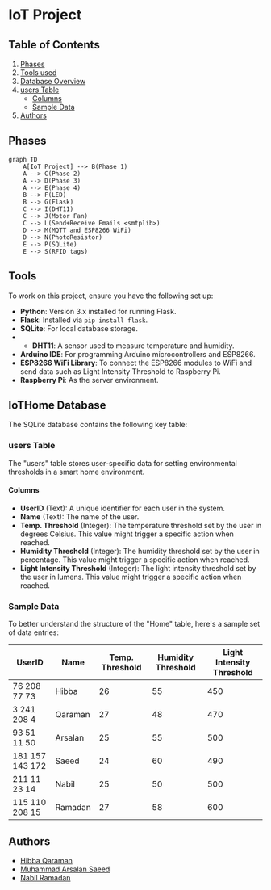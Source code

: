 # IoT Project

## Table of Contents
1. [Phases](#phases)
2. [Tools used](#tools)
3. [Database Overview](#iothome-database)
4. [users Table](#users-table)
   - [Columns](#columns)
   - [Sample Data](#sample-data)
5. [Authors](#authors)


## Phases

```mermaid
graph TD
    A[IoT Project] --> B(Phase 1)
    A --> C(Phase 2)
    A --> D(Phase 3)
    A --> E(Phase 4)
    B --> F(LED)
    B --> G(Flask)
    C --> I(DHT11)
    C --> J(Motor Fan)
    C --> L(Send+Receive Emails <smtplib>)
    D --> M(MQTT and ESP8266 WiFi)
    D --> N(PhotoResistor)
    E --> P(SQLite)
    E --> S(RFID tags)
```

## Tools
To work on this project, ensure you have the following set up:

- **Python**: Version 3.x installed for running Flask.
- **Flask**: Installed via `pip install flask`.
- **SQLite**: For local database storage.
- - **DHT11**: A sensor used to measure temperature and humidity.
- **Arduino IDE**: For programming Arduino microcontrollers and ESP8266.
- **ESP8266 WiFi Library**: To connect the ESP8266 modules to WiFi and send data such as Light Intensity Threshold to Raspberry Pi.
- **Raspberry Pi**: As the server environment.

## IoTHome Database
The SQLite database contains the following key table:

### users Table
The "users" table stores user-specific data for setting environmental thresholds in a smart home environment.

#### Columns
- **UserID** (Text): A unique identifier for each user in the system.
- **Name** (Text): The name of the user.
- **Temp. Threshold** (Integer): The temperature threshold set by the user in degrees Celsius. This value might trigger a specific action when reached.
- **Humidity Threshold** (Integer): The humidity threshold set by the user in percentage. This value might trigger a specific action when reached.
- **Light Intensity Threshold** (Integer): The light intensity threshold set by the user in lumens. This value might trigger a specific action when reached.

### Sample Data
To better understand the structure of the "Home" table, here's a sample set of data entries:


| UserID             | Name    | Temp. Threshold | Humidity Threshold | Light Intensity Threshold |
|--------------------|---------|-----------------|--------------------|---------------------------|
| 76 208 77 73       | Hibba   | 26              | 55                 | 450                       |
| 3 241 208 4        | Qaraman | 27              | 48                 | 470                       |
| 93 51 11 50        | Arsalan | 25              | 55                 | 500                       |
| 181 157 143 172    | Saeed   | 24              | 60                 | 490                       |
| 211 11 23 14       | Nabil   | 25              | 50                 | 500                       |
| 115 110 208 15     | Ramadan | 27              | 58                 | 600                       |


## Authors

- [Hibba Qaraman](https://github.com/hqara)
- [Muhammad Arsalan Saeed ](https://github.com/2191818)
- [Nabil Ramadan](https://github.com/Nabil-rn)
